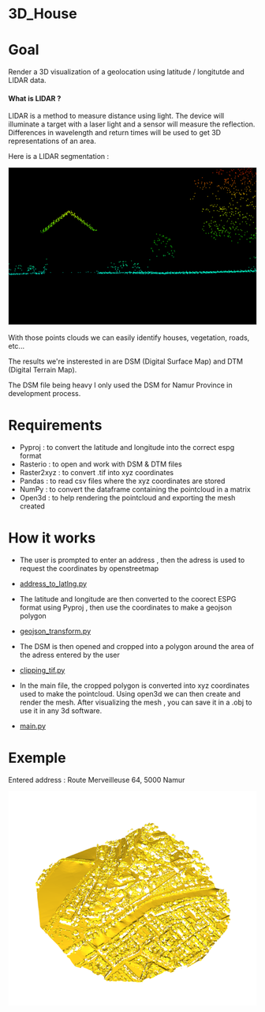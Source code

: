 # 3D_House

# Goal

Render a 3D visualization of a geolocation using latitude / longitutde and LIDAR data.

#### What is LIDAR ?

LIDAR is a method to measure distance using light. The device will illuminate a target with a laser light and a sensor will measure the reflection. Differences in wavelength and return times will be used to get 3D representations of an area.

Here is a LIDAR segmentation :

![Lidar Segmentation](lidar_seg.png)

With those points clouds we can easily identify houses, vegetation, roads, etc...

The results we're insterested in are DSM (Digital Surface Map) and DTM (Digital Terrain Map).


The DSM file being heavy I only used the DSM for Namur Province in development process. 

# Requirements


* Pyproj : to convert the latitude and longitude into the correct espg format
* Rasterio : to open and work with DSM & DTM files
* Raster2xyz : to convert .tif into xyz coordinates
* Pandas : to read csv files where the xyz coordinates are stored
* NumPy : to convert the dataframe containing the pointcloud in a matrix
* Open3d : to help rendering the pointcloud and exporting the mesh created

# How it works

* The user is prompted to enter an address , then the adress is used to request the coordinates by openstreetmap
- [address_to_latlng.py](https://github.com/MDropsy/3D_House/blob/main/address_to_latlng.py)

* The latitude and longitude are then converted to the coorect ESPG format using Pyproj , then use the coordinates to make a geojson polygon
- [geojson_transform.py](https://github.com/MDropsy/3D_House/blob/main/geojson_transform.py)

* The DSM is then opened and cropped into a polygon around the area of the adress entered by the user
- [clipping_tif.py](https://github.com/MDropsy/3D_House/blob/main/clipping_tif.py)

* In the main file, the cropped polygon is converted into xyz coordinates used to make the pointcloud. Using open3d we can then create and render the mesh. After visualizing the mesh , you can save it in a .obj to use it in any 3d software.
- [main.py](https://github.com/MDropsy/3D_House/blob/main/main.py)

# Exemple 

Entered address : Route Merveilleuse 64, 5000 Namur

![Citadelle_de_Namur](Namur_citadelle.png)
